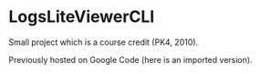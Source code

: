 # LogsLiteViewerCLI

Small project which is a course credit (PK4, 2010).

Previously hosted on Google Code (here is an imported version).
